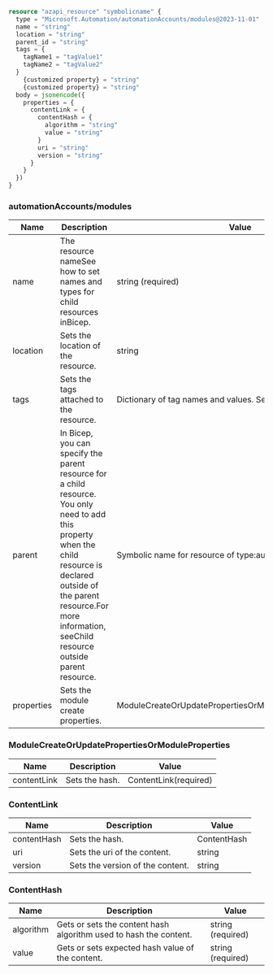 ```terraform
resource "azapi_resource" "symbolicname" {
  type = "Microsoft.Automation/automationAccounts/modules@2023-11-01"
  name = "string"
  location = "string"
  parent_id = "string"
  tags = {
    tagName1 = "tagValue1"
    tagName2 = "tagValue2"
  }
    {customized property} = "string"
    {customized property} = "string"
  body = jsonencode({
    properties = {
      contentLink = {
        contentHash = {
          algorithm = "string"
          value = "string"
        }
        uri = "string"
        version = "string"
      }
    }
  })
}

```

### automationAccounts/modules

| Name | Description | Value |
|-|-|-|
| name | The resource nameSee how to set names and types for child resources inBicep. | string (required) |
| location | Sets the location of the resource. | string |
| tags | Sets the tags attached to the resource. | Dictionary of tag names and values. SeeTags in templates |
| parent | In Bicep, you can specify the parent resource for a child resource. You only need to add this property when the child resource is declared outside of the parent resource.For more information, seeChild resource outside parent resource. | Symbolic name for resource of type:automationAccounts |
| properties | Sets the module create properties. | ModuleCreateOrUpdatePropertiesOrModuleProperties(required) |


### ModuleCreateOrUpdatePropertiesOrModuleProperties

| Name | Description | Value |
|-|-|-|
| contentLink | Sets the hash. | ContentLink(required) |


### ContentLink

| Name | Description | Value |
|-|-|-|
| contentHash | Sets the hash. | ContentHash |
| uri | Sets the uri of the content. | string |
| version | Sets the version of the content. | string |


### ContentHash

| Name | Description | Value |
|-|-|-|
| algorithm | Gets or sets the content hash algorithm used to hash the content. | string (required) |
| value | Gets or sets expected hash value of the content. | string (required) |


